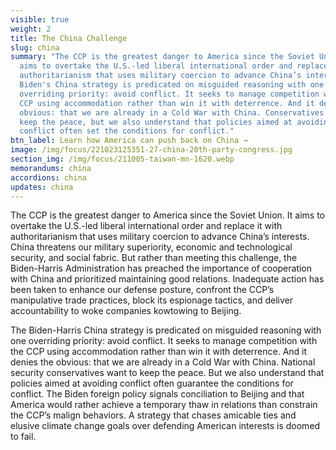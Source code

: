 ```yaml
---
visible: true
weight: 2
title: The China Challenge
slug: china
summary: "The CCP is the greatest danger to America since the Soviet Union. It
  aims to overtake the U.S.-led liberal international order and replace it with
  authoritarianism that uses military coercion to advance China’s interests. But
  Biden's China strategy is predicated on misguided reasoning with one
  overriding priority: avoid conflict. It seeks to manage competition with the
  CCP using accommodation rather than win it with deterrence. And it denies the
  obvious: that we are already in a Cold War with China. Conservatives want to
  keep the peace, but we also understand that policies aimed at avoiding
  conflict often set the conditions for conflict."
btn_label: Learn how America can push back on China →
image: /img/focus/221023125351-27-china-20th-party-congress.jpg
section_img: /img/focus/211005-taiwan-mn-1620.webp
memorandums: china
accordions: china
updates: china
---
```

The CCP is the greatest danger to America since the Soviet Union. It aims to overtake the U.S.-led liberal international order and replace it with authoritarianism that uses military coercion to advance China’s interests. China threatens our military superiority, economic and technological security, and social fabric. But rather than meeting this challenge, the Biden-Harris Administration has preached the importance of cooperation with China and prioritized maintaining good relations. Inadequate action has been taken to enhance our defense posture, confront the CCP’s manipulative trade practices, block its espionage tactics, and deliver accountability to woke companies kowtowing to Beijing.

The Biden-Harris China strategy is predicated on misguided reasoning with one overriding priority: avoid conflict. It seeks to manage competition with the CCP using accommodation rather than win it with deterrence. And it denies the obvious: that we are already in a Cold War with China. National security conservatives want to keep the peace. But we also understand that policies aimed at avoiding conflict often guarantee the conditions for conflict. The Biden foreign policy signals conciliation to Beijing and that America would rather achieve a temporary thaw in relations than constrain the CCP’s malign behaviors. A strategy that chases amicable ties and elusive climate change goals over defending American interests is doomed to fail.